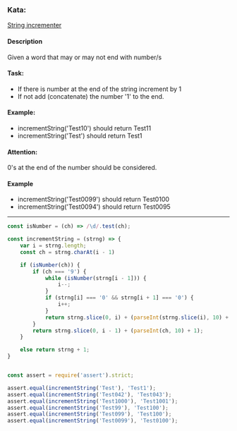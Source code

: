 ### Kata: 
[String incrementer](https://www.codewars.com/kata/54a91a4883a7de5d7800009c)
#### Description
Given a word that may or may not end with number/s

#### Task:
* If there is number at the end of the string increment by 1
* If not add (concatenate) the number '1' to the end.

#### Example: 
* incrementString('Test10') should return Test11
* incrementString('Test') should return Test1

#### Attention:
0's at the end of the number should be considered.

#### Example
 * incrementString('Test0099') should return Test0100
 * incrementString('Test0094') should return Test0095

___________________________________________________________________________

```javascript
const isNumber = (ch) => /\d/.test(ch);

const incrementString = (strng) => {
    var i = strng.length;
    const ch = strng.charAt(i - 1)

    if (isNumber(ch)) {
        if (ch === '9') {
            while (isNumber(strng[i - 1])) {
                i--;
            }
            if (strng[i] === '0' && strng[i + 1] === '0') {
                i++;
            }
            return strng.slice(0, i) + (parseInt(strng.slice(i), 10) + 1);
        }
        return strng.slice(0, i - 1) + (parseInt(ch, 10) + 1);
    }

    else return strng + 1;
}


const assert = require('assert').strict;

assert.equal(incrementString('Test'), 'Test1');
assert.equal(incrementString('Test042'), 'Test043');
assert.equal(incrementString('Test1000'), 'Test1001');
assert.equal(incrementString('Test99'), 'Test100');
assert.equal(incrementString('Test099'), 'Test100');
assert.equal(incrementString('Test0099'), 'Test0100');
```